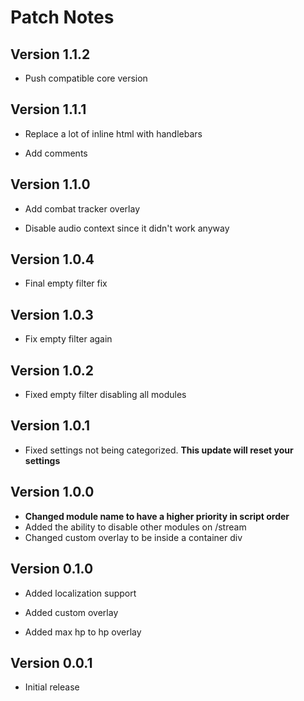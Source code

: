 # Patch Notes

## Version 1.1.2

* Push compatible core version

## Version 1.1.1

* Replace a lot of inline html with handlebars

* Add comments

## Version 1.1.0

* Add combat tracker overlay

* Disable audio context since it didn't work anyway

## Version 1.0.4

* Final empty filter fix

## Version 1.0.3

* Fix empty filter again

## Version 1.0.2

* Fixed empty filter disabling all modules

## Version 1.0.1

* Fixed settings not being categorized. **This update will reset your settings**

## Version 1.0.0

* **Changed module name to have a higher priority in script order**
* Added the ability to disable other modules on /stream
* Changed custom overlay to be inside a container div

## Version 0.1.0

* Added localization support
* Added custom overlay

* Added max hp to hp overlay

## Version 0.0.1

* Initial release
